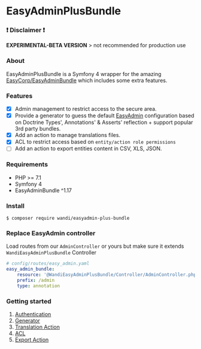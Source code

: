 # EasyAdminPlusBundle

### :exclamation: Disclaimer :exclamation: 

**EXPERIMENTAL-BETA VERSION** > not recommended for production use

### About

EasyAdminPlusBundle is a Symfony 4 wrapper for the amazing [EasyCorp/EasyAdminBundle](https://github.com/EasyCorp/EasyAdminBundle) which includes some extra features. 

### Features

- [x] Admin management to restrict access to the secure area.
- [x] Provide a generator to guess the default [EasyAdmin](https://symfony.com/doc/current/bundles/EasyAdminBundle/book/configuration-reference.html) configuration based on Doctrine Types', Annotations' & Asserts' reflection + support popular 3rd party bundles.
- [x] Add an action to manage translations files.
- [x] ACL to restrict access based on `entity/action role permissions`
- [ ] Add an action to export entities content in CSV, XLS, JSON.

### Requirements

* PHP >= 7.1
* Symfony 4
* EasyAdminBundle ^1.17

### Install

```shell
$ composer require wandi/easyadmin-plus-bundle
```

### Replace EasyAdmin controller

Load routes from our `AdminController` or yours but make sure it extends `WandiEasyAdminPlusBundle` Controller

```yaml
# config/routes/easy_admin.yaml
easy_admin_bundle:
    resource: '@WandiEasyAdminPlusBundle/Controller/AdminController.php'
    prefix: /admin
    type: annotation
```

### Getting started

1. [Authentication](doc/chapter-1.md)
2. [Generator](doc/chapter-2.md)
3. [Translation Action](doc/chapter-3.md)
4. [ACL](doc/chapter-4.md)
5. [Export Action](doc/chapter-5.md)
